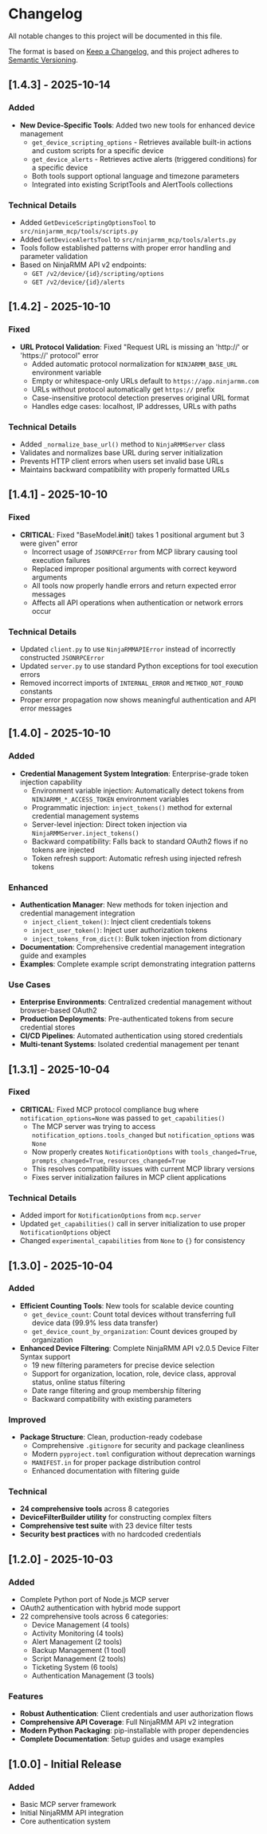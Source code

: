 # Changelog

All notable changes to this project will be documented in this file.

The format is based on [Keep a Changelog](https://keepachangelog.com/en/1.0.0/),
and this project adheres to [Semantic Versioning](https://semver.org/spec/v2.0.0.html).

## [1.4.3] - 2025-10-14

### Added
- **New Device-Specific Tools**: Added two new tools for enhanced device management
  - `get_device_scripting_options` - Retrieves available built-in actions and custom scripts for a specific device
  - `get_device_alerts` - Retrieves active alerts (triggered conditions) for a specific device
  - Both tools support optional language and timezone parameters
  - Integrated into existing ScriptTools and AlertTools collections

### Technical Details
- Added `GetDeviceScriptingOptionsTool` to `src/ninjarmm_mcp/tools/scripts.py`
- Added `GetDeviceAlertsTool` to `src/ninjarmm_mcp/tools/alerts.py`
- Tools follow established patterns with proper error handling and parameter validation
- Based on NinjaRMM API v2 endpoints:
  - `GET /v2/device/{id}/scripting/options`
  - `GET /v2/device/{id}/alerts`

## [1.4.2] - 2025-10-10

### Fixed
- **URL Protocol Validation**: Fixed "Request URL is missing an 'http://' or 'https://' protocol" error
  - Added automatic protocol normalization for `NINJARMM_BASE_URL` environment variable
  - Empty or whitespace-only URLs default to `https://app.ninjarmm.com`
  - URLs without protocol automatically get `https://` prefix
  - Case-insensitive protocol detection preserves original URL format
  - Handles edge cases: localhost, IP addresses, URLs with paths

### Technical Details
- Added `_normalize_base_url()` method to `NinjaRMMServer` class
- Validates and normalizes base URL during server initialization
- Prevents HTTP client errors when users set invalid base URLs
- Maintains backward compatibility with properly formatted URLs

## [1.4.1] - 2025-10-10

### Fixed
- **CRITICAL**: Fixed "BaseModel.__init__() takes 1 positional argument but 3 were given" error
  - Incorrect usage of `JSONRPCError` from MCP library causing tool execution failures
  - Replaced improper positional arguments with correct keyword arguments
  - All tools now properly handle errors and return expected error messages
  - Affects all API operations when authentication or network errors occur

### Technical Details
- Updated `client.py` to use `NinjaRMMAPIError` instead of incorrectly constructed `JSONRPCError`
- Updated `server.py` to use standard Python exceptions for tool execution errors
- Removed incorrect imports of `INTERNAL_ERROR` and `METHOD_NOT_FOUND` constants
- Proper error propagation now shows meaningful authentication and API error messages

## [1.4.0] - 2025-10-10

### Added
- **Credential Management System Integration**: Enterprise-grade token injection capability
  - Environment variable injection: Automatically detect tokens from `NINJARMM_*_ACCESS_TOKEN` environment variables
  - Programmatic injection: `inject_tokens()` method for external credential management systems
  - Server-level injection: Direct token injection via `NinjaRMMServer.inject_tokens()`
  - Backward compatibility: Falls back to standard OAuth2 flows if no tokens are injected
  - Token refresh support: Automatic refresh using injected refresh tokens

### Enhanced
- **Authentication Manager**: New methods for token injection and credential management integration
  - `inject_client_token()`: Inject client credentials tokens
  - `inject_user_token()`: Inject user authorization tokens
  - `inject_tokens_from_dict()`: Bulk token injection from dictionary
- **Documentation**: Comprehensive credential management integration guide and examples
- **Examples**: Complete example script demonstrating integration patterns

### Use Cases
- **Enterprise Environments**: Centralized credential management without browser-based OAuth2
- **Production Deployments**: Pre-authenticated tokens from secure credential stores
- **CI/CD Pipelines**: Automated authentication using stored credentials
- **Multi-tenant Systems**: Isolated credential management per tenant

## [1.3.1] - 2025-10-04

### Fixed
- **CRITICAL**: Fixed MCP protocol compliance bug where `notification_options=None` was passed to `get_capabilities()`
  - The MCP server was trying to access `notification_options.tools_changed` but `notification_options` was `None`
  - Now properly creates `NotificationOptions` with `tools_changed=True`, `prompts_changed=True`, `resources_changed=True`
  - This resolves compatibility issues with current MCP library versions
  - Fixes server initialization failures in MCP client applications

### Technical Details
- Added import for `NotificationOptions` from `mcp.server`
- Updated `get_capabilities()` call in server initialization to use proper `NotificationOptions` object
- Changed `experimental_capabilities` from `None` to `{}` for consistency

## [1.3.0] - 2025-10-04

### Added
- **Efficient Counting Tools**: New tools for scalable device counting
  - `get_device_count`: Count total devices without transferring full device data (99.9% less data transfer)
  - `get_device_count_by_organization`: Count devices grouped by organization
- **Enhanced Device Filtering**: Complete NinjaRMM API v2.0.5 Device Filter Syntax support
  - 19 new filtering parameters for precise device selection
  - Support for organization, location, role, device class, approval status, online status filtering
  - Date range filtering and group membership filtering
  - Backward compatibility with existing parameters

### Improved
- **Package Structure**: Clean, production-ready codebase
  - Comprehensive `.gitignore` for security and package cleanliness
  - Modern `pyproject.toml` configuration without deprecation warnings
  - `MANIFEST.in` for proper package distribution control
  - Enhanced documentation with filtering guide

### Technical
- **24 comprehensive tools** across 8 categories
- **DeviceFilterBuilder utility** for constructing complex filters
- **Comprehensive test suite** with 23 device filter tests
- **Security best practices** with no hardcoded credentials

## [1.2.0] - 2025-10-03

### Added
- Complete Python port of Node.js MCP server
- OAuth2 authentication with hybrid mode support
- 22 comprehensive tools across 6 categories:
  - Device Management (4 tools)
  - Activity Monitoring (4 tools) 
  - Alert Management (2 tools)
  - Backup Management (1 tool)
  - Script Management (2 tools)
  - Ticketing System (6 tools)
  - Authentication Management (3 tools)

### Features
- **Robust Authentication**: Client credentials and user authorization flows
- **Comprehensive API Coverage**: Full NinjaRMM API v2 integration
- **Modern Python Packaging**: pip-installable with proper dependencies
- **Complete Documentation**: Setup guides and usage examples

## [1.0.0] - Initial Release

### Added
- Basic MCP server framework
- Initial NinjaRMM API integration
- Core authentication system
